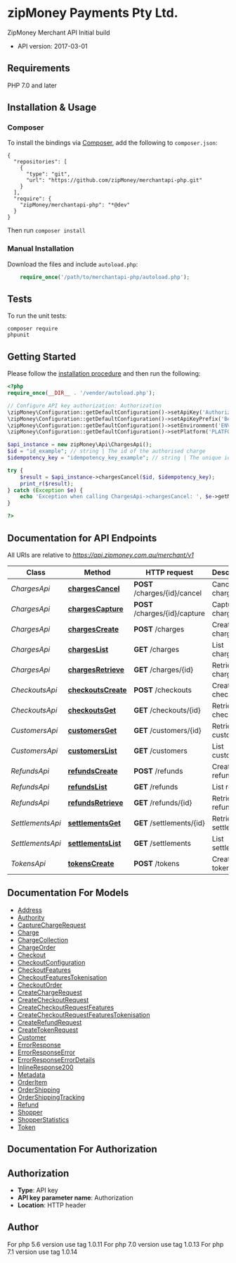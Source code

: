 # zipMoney Payments Pty Ltd.
ZipMoney Merchant API Initial build

- API version: 2017-03-01

## Requirements

PHP 7.0 and later

## Installation & Usage
### Composer

To install the bindings via [Composer](http://getcomposer.org/), add the following to `composer.json`:

```
{
  "repositories": [
    {
      "type": "git",
      "url": "https://github.com/zipMoney/merchantapi-php.git"
    }
  ],
  "require": {
    "zipMoney/merchantapi-php": "*@dev"
  }
}
```

Then run `composer install`

### Manual Installation

Download the files and include `autoload.php`:

```php
    require_once('/path/to/merchantapi-php/autoload.php');
```

## Tests

To run the unit tests:

```
composer require 
phpunit
```

## Getting Started

Please follow the [installation procedure](#installation--usage) and then run the following:

```php
<?php
require_once(__DIR__ . '/vendor/autoload.php');

// Configure API key authorization: Authorization
\zipMoney\Configuration::getDefaultConfiguration()->setApiKey('Authorization', 'YOUR_API_KEY');
\zipMoney\Configuration::getDefaultConfiguration()->setApiKeyPrefix('Bearer');
\zipMoney\Configuration::getDefaultConfiguration()->setEnvironment('ENVIRONMENT HERE'); // Allowed values are  ( sandbox | production )
\zipMoney\Configuration::getDefaultConfiguration()->setPlatform('PLATFORM HERE'); // E.g. Magento/1.9.1.2

$api_instance = new zipMoney\Api\ChargesApi();
$id = "id_example"; // string | The id of the authorised charge
$idempotency_key = "idempotency_key_example"; // string | The unique idempotency key.

try {
    $result = $api_instance->chargesCancel($id, $idempotency_key);
    print_r($result);
} catch (Exception $e) {
    echo 'Exception when calling ChargesApi->chargesCancel: ', $e->getMessage(), PHP_EOL;
}

?>
```

## Documentation for API Endpoints

All URIs are relative to *https://api.zipmoney.com.au/merchant/v1*

Class | Method | HTTP request | Description
------------ | ------------- | ------------- | -------------
*ChargesApi* | [**chargesCancel**](docs/Api/ChargesApi.md#chargescancel) | **POST** /charges/{id}/cancel | Cancel a charge
*ChargesApi* | [**chargesCapture**](docs/Api/ChargesApi.md#chargescapture) | **POST** /charges/{id}/capture | Capture a charge
*ChargesApi* | [**chargesCreate**](docs/Api/ChargesApi.md#chargescreate) | **POST** /charges | Create a charge
*ChargesApi* | [**chargesList**](docs/Api/ChargesApi.md#chargeslist) | **GET** /charges | List charges
*ChargesApi* | [**chargesRetrieve**](docs/Api/ChargesApi.md#chargesretrieve) | **GET** /charges/{id} | Retrieve a charge
*CheckoutsApi* | [**checkoutsCreate**](docs/Api/CheckoutsApi.md#checkoutscreate) | **POST** /checkouts | Create a checkout
*CheckoutsApi* | [**checkoutsGet**](docs/Api/CheckoutsApi.md#checkoutsget) | **GET** /checkouts/{id} | Retrieve a checkout
*CustomersApi* | [**customersGet**](docs/Api/CustomersApi.md#customersget) | **GET** /customers/{id} | Retrieve customer
*CustomersApi* | [**customersList**](docs/Api/CustomersApi.md#customerslist) | **GET** /customers | List customers
*RefundsApi* | [**refundsCreate**](docs/Api/RefundsApi.md#refundscreate) | **POST** /refunds | Create a refund
*RefundsApi* | [**refundsList**](docs/Api/RefundsApi.md#refundslist) | **GET** /refunds | List refunds
*RefundsApi* | [**refundsRetrieve**](docs/Api/RefundsApi.md#refundsretrieve) | **GET** /refunds/{id} | Retrieve a refund
*SettlementsApi* | [**settlementsGet**](docs/Api/SettlementsApi.md#settlementsget) | **GET** /settlements/{id} | Retrieve a settlement
*SettlementsApi* | [**settlementsList**](docs/Api/SettlementsApi.md#settlementslist) | **GET** /settlements | List settlements
*TokensApi* | [**tokensCreate**](docs/Api/TokensApi.md#tokenscreate) | **POST** /tokens | Create token


## Documentation For Models

 - [Address](docs/Model/Address.md)
 - [Authority](docs/Model/Authority.md)
 - [CaptureChargeRequest](docs/Model/CaptureChargeRequest.md)
 - [Charge](docs/Model/Charge.md)
 - [ChargeCollection](docs/Model/ChargeCollection.md)
 - [ChargeOrder](docs/Model/ChargeOrder.md)
 - [Checkout](docs/Model/Checkout.md)
 - [CheckoutConfiguration](docs/Model/CheckoutConfiguration.md)
 - [CheckoutFeatures](docs/Model/CheckoutFeatures.md)
 - [CheckoutFeaturesTokenisation](docs/Model/CheckoutFeaturesTokenisation.md)
 - [CheckoutOrder](docs/Model/CheckoutOrder.md)
 - [CreateChargeRequest](docs/Model/CreateChargeRequest.md)
 - [CreateCheckoutRequest](docs/Model/CreateCheckoutRequest.md)
 - [CreateCheckoutRequestFeatures](docs/Model/CreateCheckoutRequestFeatures.md)
 - [CreateCheckoutRequestFeaturesTokenisation](docs/Model/CreateCheckoutRequestFeaturesTokenisation.md)
 - [CreateRefundRequest](docs/Model/CreateRefundRequest.md)
 - [CreateTokenRequest](docs/Model/CreateTokenRequest.md)
 - [Customer](docs/Model/Customer.md)
 - [ErrorResponse](docs/Model/ErrorResponse.md)
 - [ErrorResponseError](docs/Model/ErrorResponseError.md)
 - [ErrorResponseErrorDetails](docs/Model/ErrorResponseErrorDetails.md)
 - [InlineResponse200](docs/Model/InlineResponse200.md)
 - [Metadata](docs/Model/Metadata.md)
 - [OrderItem](docs/Model/OrderItem.md)
 - [OrderShipping](docs/Model/OrderShipping.md)
 - [OrderShippingTracking](docs/Model/OrderShippingTracking.md)
 - [Refund](docs/Model/Refund.md)
 - [Shopper](docs/Model/Shopper.md)
 - [ShopperStatistics](docs/Model/ShopperStatistics.md)
 - [Token](docs/Model/Token.md)


## Documentation For Authorization


## Authorization

- **Type**: API key
- **API key parameter name**: Authorization
- **Location**: HTTP header


## Author

For php 5.6 version use tag 1.0.11
For php 7.0 version use tag 1.0.13
For php 7.1 version use tag 1.0.14